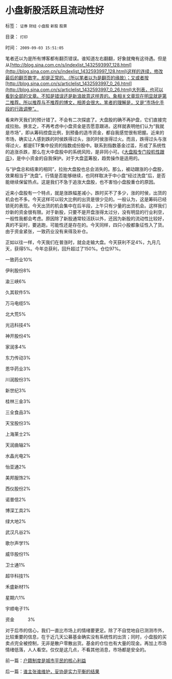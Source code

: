 # 小盘新股活跃且流动性好

标签： `证券` `财经` `小盘股` `新股` `股票` 

目录： `打印`

时间： `2009-09-03 15:51:05`

笔者还以为是所有博客都有翻页错误。谁知道左右翻翻，好象就俺有这待遇。但是从[http://blog.sina.com.cn/s/indexlist_1432593997_128.html](http://blog.sina.com.cn/s/indexlist_1432593997_128.html)这样的连续，修改最后的翻页数字，却是正常的。（所以笔者以为是翻页的缘故）；又或者按[http://blog.sina.com.cn/s/articlelist_1432593997_0_26.html](http://blog.sina.com.cn/s/articlelist_1432593997_0_26.html)大列表，也可以看到全部的文章。不知是错误还是新浪故意这样弄的。象相关文章现在明显就是第二推荐。所以推荐与不推荐的博文，相差会很大。笔者的理解是，又是“市场化手段的行政调整”。

看来昨天我们的预计错了。不会有二次探底了。大盘股的确不再护盘，它们直接完成拉抬。换言之，不再考虑中小盘资金是否愿意跟进。这样就表明他们认为“我就是市场”，即从筹码控盘比例，到预备的造市资金，都自我感觉很有把握。近来的市场，确实让人感到跌的时侯跌得过头，涨的时侯涨得过火。而且，跌得过头与涨得过火，都是ETF集中投资的指数成份股中。联系到指数基金过滥，形成了系统性的追涨杀跌，那么在大中盘股中的系统风险，是非同小可。《[大盘股专门投机性跟庄](../../../2009/8/26/小盘股价值投资；蓝筹股专门短线投机.md)》，是中小资金的自我保护。对于大盘蓝筹股，趋势操作是适用的。

与“护盘总和结束的相同”，拉抬大盘股也总会消失的。那么，被动跟涨的小盘股，效果相当于“洗盘”。行情是否能够继续，也同样取决于中小盘“经过洗盘”后，是否能继续保留热点。这是我们不急于追涨大盘股，也不害怕小盘股重仓的原因。

近来小盘股有一个特点，就是涨跌幅差减小，跌时买不了多少，涨的时侯，出货的机会也不多。今天这样可以较大比例的出货是很少见的。一般认为，这是筹码已经锁死的表现。今天出货的机会集中在后半段，上午只有少量的出货机会。这样我们炒新的资金很有限。对于新股，只要不是开盘涨得太过分，没有明显的行业利空，一般性我都会考虑。原因除了新股通常较活跃以外，还因为新股的流动性比较好，真的不妥时，要逃跑，可能性还是存在的。今天同样，四只小股都象征性入了货。由于资金紧张，一致药业没有来得及补仓。

正如以往一样，今天我们在普涨时，就会走输大盘。今天获利不足4%，九月几天，获得5%。今年总获利，回升超过了150%。仓位97%。

一致药业10%

伊利股份8%

渝三峡6%

久其软件5%

万马电缆5%

北大荒5%

光迅科技4%

神开股份4%

家润多4%

东力传动3%

恩华药业3%

川润股份3%

新世纪3%

桂林三金3%

三全食品3%

天宝股份3%

上海莱士2%

天润曲轴2%

水晶光电2%

怡亚通2%

美邦服饰2%

西仪股份2%

诺普信2%

博深工具2%

绿大地2%

武汉凡谷2%

歌尔声学1%

威华股份1%

卫士通1%

超华科技1%

禾盛新材1%

星期六1%

宇顺电子1%

资金　　　3%

对于后市的信心，我们一直比市场上的情绪要更足。除了不自觉地自已测测市外，比较重要的信息，在于近几天公募基金确实没有系统性的出货；同时，小盘股的买卖点完全被控制，无非是散户零散出货。基金的仓位也有大量的现金。再加上市场情绪低落，人人看空。仅仅是这几点，不看其他消息，市场都是安全的。



前一篇：[户籍制度是城市平民的核心利益](../../../2009/9/3/户籍制度是城市平民的核心利益.md)

后一篇：[谁主张谁维护，妥协是实力平衡的结果](../../../2009/9/3/谁主张谁维护，妥协是实力平衡的结果.md)